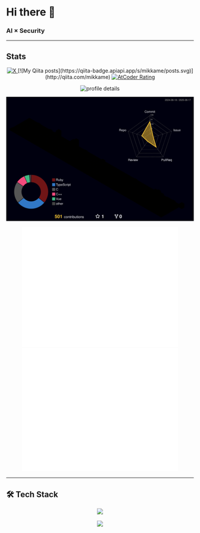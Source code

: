 <!-- Header -->
<h1>Hi there 👋</h1>
<h3>AI × Security</h3>

---
## Stats
<p align="center">
  <!-- X -->
  <a href="https://x.com/tatu_arugo">
    <img src="https://img.shields.io/badge/Follow_on_X-000000?style=for-the-badge&logo=x&logoColor=white" alt="X"/>
  </a>
  <!-- Qiita -->
  [![My Qiita posts](https://qiita-badge.apiapi.app/s/mikkame/posts.svg)](http://qiita.com/mikkame)
  <!-- AtCoder -->
  <a href="https://atcoder.jp/users/ta0920?contestType=algo">
    <img src="https://badgen.org/img/atcoder/ta0920/rating/algorithm?style=flat&label=AtCoder&labelColor=1f1f1f" alt="AtCoder Rating"/>
  </a>
</p>
<p align="center">
  <!-- 1) Profile Details -->
  <img src="https://github-profile-summary-cards.vercel.app/api/cards/profile-details?username=ta-061&theme=github_dark" width="700" alt="profile details"/>
</p>

<p align="center">
  <picture>
    <source media="(prefers-color-scheme: dark)"  srcset="profile-3d-contrib/profile-night-rainbow.svg" width="700" />
    <source media="(prefers-color-scheme: light)" srcset="profile-3d-contrib/profile-season-animate.svg" width="700" />
    <img alt="3D contribution chart" src="profile-3d-contrib/profile-night-rainbow.svg" width="700"/>
  </picture>
</p>
<p align="center">
  <picture>
    <source media="(prefers-color-scheme: dark)"  srcset="output/metrics.base.svg" width="420" />
    <source media="(prefers-color-scheme: light)" srcset="output/metrics.base.svg" width="420" />
    <img alt="GitHub metrics" src="output/metrics.base.svg" width="420"/>
  </picture>
  <picture>
    <source media="(prefers-color-scheme: dark)"  srcset="output/details.svg" width="420" />
    <source media="(prefers-color-scheme: light)" srcset="output/details.svg" width="420" />
    <img alt="GitHub metrics details" src="output/details.svg" width="420"/>
  </picture>
</p>

---

## 🛠 Tech Stack
<p align="center">
  <img src="https://skillicons.dev/icons?i=python,cpp,cs,typescript,ruby,java,sql&theme=dark" />
</p>
<p align="center">
  <img src="https://skillicons.dev/icons?i=pytorch,flask,rails,react,unity,docker,aws,gcp,mysql&theme=dark" />
</p>